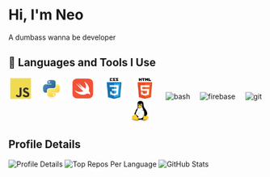 <h1>Hi, I'm Neo</h1>
<p>A dumbass wanna be developer</p>
<h2>🚀 Languages and Tools I Use</h2>
<p align="center">
  <a target="_blank" href="https://raw.githubusercontent.com/devicons/devicon/master/icons/javascript/javascript-original.svg" style="text-decoration: none;">
    <img src="https://raw.githubusercontent.com/devicons/devicon/master/icons/javascript/javascript-original.svg" alt="javascript" width="42" height="42" />
  </a>&nbsp;&nbsp;&nbsp;
  <a target="_blank" href="https://raw.githubusercontent.com/devicons/devicon/master/icons/python/python-original.svg" style="text-decoration: none;">
    <img src="https://raw.githubusercontent.com/devicons/devicon/master/icons/python/python-original.svg" alt="python" width="42" height="42" />
  </a>&nbsp;&nbsp;&nbsp;
  <a target="_blank" href="https://raw.githubusercontent.com/devicons/devicon/master/icons/swift/swift-original.svg" style="text-decoration: none;">
    <img src="https://raw.githubusercontent.com/devicons/devicon/master/icons/swift/swift-original.svg" alt="swift" width="42" height="42" />
  </a>&nbsp;&nbsp;&nbsp;
  <a target="_blank" href="https://raw.githubusercontent.com/devicons/devicon/master/icons/css3/css3-original-wordmark.svg" style="text-decoration: none;">
    <img src="https://raw.githubusercontent.com/devicons/devicon/master/icons/css3/css3-original-wordmark.svg" alt="css3" width="42" height="42" />
  </a>&nbsp;&nbsp;&nbsp;
  <a target="_blank" href="https://raw.githubusercontent.com/devicons/devicon/master/icons/html5/html5-original-wordmark.svg" style="text-decoration: none;">
    <img src="https://raw.githubusercontent.com/devicons/devicon/master/icons/html5/html5-original-wordmark.svg" alt="html5" width="42" height="42" />
  </a>&nbsp;&nbsp;&nbsp;
  <a target="_blank" href="https://www.vectorlogo.zone/logos/gnu_bash/gnu_bash-icon.svg" style="text-decoration: none;">
    <img src="https://www.vectorlogo.zone/logos/gnu_bash/gnu_bash-icon.svg" alt="bash" width="42" height="42" />
  </a>&nbsp;&nbsp;&nbsp;
  <a target="_blank" href="https://www.vectorlogo.zone/logos/firebase/firebase-icon.svg" style="text-decoration: none;">
    <img src="https://www.vectorlogo.zone/logos/firebase/firebase-icon.svg" alt="firebase" width="42" height="42" />
  </a>&nbsp;&nbsp;&nbsp;
  <a target="_blank" href="https://www.vectorlogo.zone/logos/git-scm/git-scm-icon.svg" style="text-decoration: none;">
    <img src="https://www.vectorlogo.zone/logos/git-scm/git-scm-icon.svg" alt="git" width="42" height="42" />
  </a>&nbsp;&nbsp;&nbsp;
  <a target="_blank" href="https://raw.githubusercontent.com/devicons/devicon/master/icons/linux/linux-original.svg" style="text-decoration: none;">
    <img src="https://raw.githubusercontent.com/devicons/devicon/master/icons/linux/linux-original.svg" alt="linux" width="42" height="42" />
  </a>
</p>

## Profile Details
![Profile Details](http://github-profile-summary-cards.vercel.app/api/cards/profile-details?username=neoarz&theme=github_dark)
![Top Repos Per Language](http://github-profile-summary-cards.vercel.app/api/cards/repos-per-language?username=neoarz&theme=github_dark)
![GitHub Stats](http://github-profile-summary-cards.vercel.app/api/cards/stats?username=neoarz&theme=github_dark)

